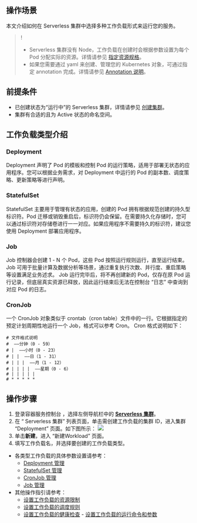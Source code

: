 ## 操作场景
本文介绍如何在 Serverless 集群中选择多种工作负载形式来运行您的服务。
>! 
> -  Serverless 集群没有 Node，工作负载在创建时会根据参数设置为每个 Pod 分配实际的资源。详情请参见 [指定资源规格](https://cloud.tencent.com/document/product/457/44174)。
> - 如果您需要通过 yaml 来创建、管理您的 Kubernetes 对象，可通过指定 annotation 完成。详情请参见 [Annotation 说明](https://cloud.tencent.com/document/product/457/44173)。


## 前提条件
- 已创建状态为“运行中”的 Serverless 集群，详情请参见 [创建集群](https://cloud.tencent.com/document/product/457/39813)。
- 集群有合适的且为 Active 状态的命名空间。

## 工作负载类型介绍
### Deployment
Deployment 声明了 Pod 的模板和控制 Pod 的运行策略，适用于部署无状态的应用程序。您可以根据业务需求，对 Deployment 中运行的 Pod 的副本数、调度策略、更新策略等进行声明。

### StatefulSet
StatefulSet 主要用于管理有状态的应用，创建的 Pod 拥有根据规范创建的持久型标识符。Pod 迁移或销毁重启后，标识符仍会保留。在需要持久化存储时，您可以通过标识符对存储卷进行一一对应。如果应用程序不需要持久的标识符，建议您使用 Deployment 部署应用程序。

### Job
Job 控制器会创建 1 - N 个 Pod，这些 Pod 按照运行规则运行，直至运行结束。Job 可用于批量计算及数据分析等场景，通过重复执行次数、并行度、重启策略等设置满足业务述求。
Job 运行完毕后，将不再创建新的 Pod，仅存在原 Pod 运行记录，但底层真实资源已释放，因此运行结束后无法在控制台 “日志” 中查询到对应 Pod 的日志。

### CronJob
一个 CronJob 对象类似于 crontab（cron table）文件中的一行。它根据指定的预定计划周期性地运行一个 Job，格式可以参考 Cron。
Cron 格式说明如下：
```
# 文件格式说明
#  ——分钟（0 - 59）
# |  ——小时（0 - 23）
# | |  ——日（1 - 31）
# | | |  ——月（1 - 12）
# | | | |  ——星期（0 - 6）
# | | | | |
# * * * * *
```

## 操作步骤
1. 登录容器服务控制台 ，选择左侧导航栏中的 **[ Serverless 集群](https://console.cloud.tencent.com/tke2/ecluster)**。
2. 在 “ Serverless 集群” 列表页面，单击需创建工作负载的集群 ID，进入集群 “Deployment” 页面。如下图所示：
![](https://main.qcloudimg.com/raw/25a9b8b66aabcc288cb71997c90f24f3.png)
3. 单击**新建**，进入 “新建Workload” 页面。
4. 填写工作负载名，并选择要创建的工作负载类型。
  - 各类型工作负载的具体参数设置请参考：
     - [Deployment 管理](https://cloud.tencent.com/document/product/457/31705)
     - [StatefulSet 管理](https://cloud.tencent.com/document/product/457/31707)
     - [CronJob 管理](https://cloud.tencent.com/document/product/457/31709)
     - [Job 管理](https://cloud.tencent.com/document/product/457/31708)
   - 其他操作指引请参考：
     - [设置工作负载的资源限制](https://cloud.tencent.com/document/product/457/32813)
     - [设置工作负载的调度规则](https://cloud.tencent.com/document/product/457/32814)
     - [设置工作负载的健康检查](https://cloud.tencent.com/document/product/457/32815)
    - [设置工作负载的运行命令和参数](https://cloud.tencent.com/document/product/457/32816)
